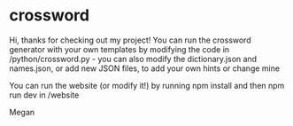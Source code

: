 # crossword

Hi, thanks for checking out my project!
You can run the crossword generator with your own templates by modifying the code in /python/crossword.py - you can also modify the dictionary.json and names.json, or add new JSON files, to add your own hints or change mine

You can run the website (or modify it!) by running npm install and then npm run dev in /website

Megan
